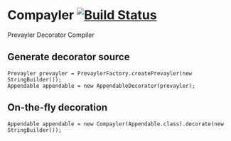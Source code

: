 # Compayler [![Build Status](https://travis-ci.org/sormuras/compayler.png?branch=master)](https://travis-ci.org/sormuras/compayler)

Prevayler Decorator Compiler

## Generate decorator source 

	Prevayler prevayler = PrevaylerFactory.createPrevayler(new StringBuilder());
	Appendable appendable = new AppendableDecorator(prevayler);


## On-the-fly decoration

	Appendable appendable = new Compayler(Appendable.class).decorate(new StringBuilder());
